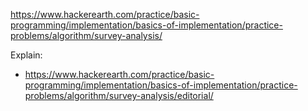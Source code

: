 https://www.hackerearth.com/practice/basic-programming/implementation/basics-of-implementation/practice-problems/algorithm/survey-analysis/

Explain:

- https://www.hackerearth.com/practice/basic-programming/implementation/basics-of-implementation/practice-problems/algorithm/survey-analysis/editorial/
